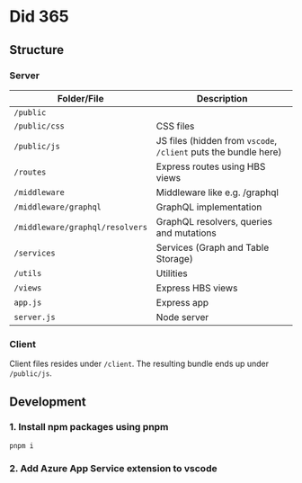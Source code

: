 # Did 365 #

## Structure ##
### Server ###
Folder/File | Description
--- | --- | 
`/public` |
`/public/css` | CSS files
`/public/js` | JS files (hidden from `vscode`, `/client` puts the bundle here)
`/routes` | Express routes using HBS views
`/middleware` | Middleware like e.g. /graphql
`/middleware/graphql` | GraphQL implementation
`/middleware/graphql/resolvers` | GraphQL resolvers, queries and mutations
`/services` | Services (Graph and Table Storage)
`/utils` | Utilities
`/views` | Express HBS views
`app.js` | Express app
`server.js` | Node server  

### Client ###
Client files resides under `/client`. The resulting bundle ends up under `/public/js`.
 
## Development ##

### 1. Install npm packages using pnpm ###
`pnpm i`

### 2. Add Azure App Service extension to vscode ###


